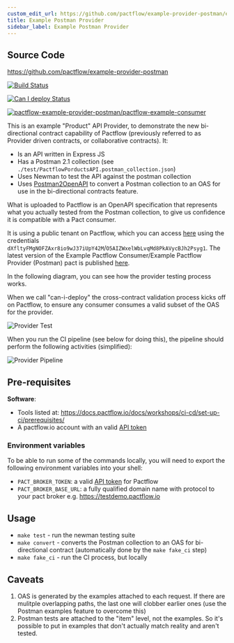 ```yaml
---
custom_edit_url: https://github.com/pactflow/example-provider-postman/edit/master/README.md
title: Example Postman Provider
sidebar_label: Example Postman Provider
---
```


<!-- This file has been synced from the pactflow/example-provider-postman repository. Please do not edit it directly. The URL of the source file can be found in the custom_edit_url value above -->

## Source Code

https://github.com/pactflow/example-provider-postman


[![Build Status](https://github.com/pactflow/example-provider-postman/actions/workflows/build.yml/badge.svg)](https://github.com/pactflow/example-provider-postman/actions)

[![Can I deploy Status](https://testdemo.pactflow.io/pacticipants/pactflow-example-provider-postman/branches/master/latest-version/can-i-deploy/to-environment/production/badge)](https://testdemo.pactflow.io/pacticipants/pactflow-example-provider-postman/branches/master/latest-version/can-i-deploy/to-environment/production/badge)

[![pactflow-example-provider-postman/pactflow-example-consumer](https://testdemo.pactflow.io/pacts/provider/pactflow-example-provider-postman/consumer/pactflow-example-consumer/latest/master/badge.svg)](https://testdemo.pactflow.io/pacts/provider/pactflow-example-provider-postman/consumer/pactflow-example-consumer/latest/master)

This is an example "Product" API Provider, to demonstrate the new bi-directional contract capability of Pactflow (previously referred to as Provider driven contracts, or collaborative contracts). It:

- Is an API written in Express JS
- Has a Postman 2.1 collection (see `./test/PactflowPorductsAPI.postman_collection.json`)
- Uses Newman to test the API against the postman collection
- Uses [Postman2OpenAPI](https://github.com/kevinswiber/postman2openapi) to convert a Postman collection to an OAS for use in the bi-directional contracts feature.

What is uploaded to Pactflow is an OpenAPI specification that represents what you actually tested from the Postman collection, to give us confidence it is compatible with a Pact consumer.

It is using a public tenant on Pactflow, which you can access [here](https://testdemo.pactflow.io/) using the credentials `dXfltyFMgNOFZAxr8io9wJ37iUpY42M`/`O5AIZWxelWbLvqMd8PkAVycBJh2Psyg1`. The latest version of the Example Pactflow Consumer/Example Pactflow Provider (Postman) pact is published [here](https://testdemo.pactflow.io/overview/provider/pactflow-example-provider-postman/consumer/pactflow-example-consumer).

In the following diagram, you can see how the provider testing process works.

When we call "can-i-deploy" the cross-contract validation process kicks off on Pactflow, to ensure any consumer consumes a valid subset of the OAS for the provider.

![Provider Test](https://raw.githubusercontent.com/pactflow/example-provider-postman/master/docs/provider-scope.png)

When you run the CI pipeline (see below for doing this), the pipeline should perform the following activities (simplified):

![Provider Pipeline](https://raw.githubusercontent.com/pactflow/example-provider-postman/master/docs/provider-pipeline.png)

## Pre-requisites

**Software**:

- Tools listed at: https://docs.pactflow.io/docs/workshops/ci-cd/set-up-ci/prerequisites/
- A pactflow.io account with an valid [API token](https://docs.pactflow.io/docs/getting-started/#configuring-your-api-token)

### Environment variables

To be able to run some of the commands locally, you will need to export the following environment variables into your shell:

- `PACT_BROKER_TOKEN`: a valid [API token](https://docs.pactflow.io/docs/getting-started/#configuring-your-api-token) for Pactflow
- `PACT_BROKER_BASE_URL`: a fully qualified domain name with protocol to your pact broker e.g. https://testdemo.pactflow.io

## Usage

- `make test` - run the newman testing suite
- `make convert` - converts the Postman collection to an OAS for bi-directional contract (automatically done by the `make fake_ci` step)
- `make fake_ci` - run the CI process, but locally

## Caveats

1. OAS is generated by the examples attached to each request. If there are mulitple overlapping paths, the last one will clobber earlier ones (use the Postman examples feature to overcome this)
1. Postman tests are attached to the "item" level, not the examples. So it's possible to put in examples that don't actually match reality and aren't tested.
